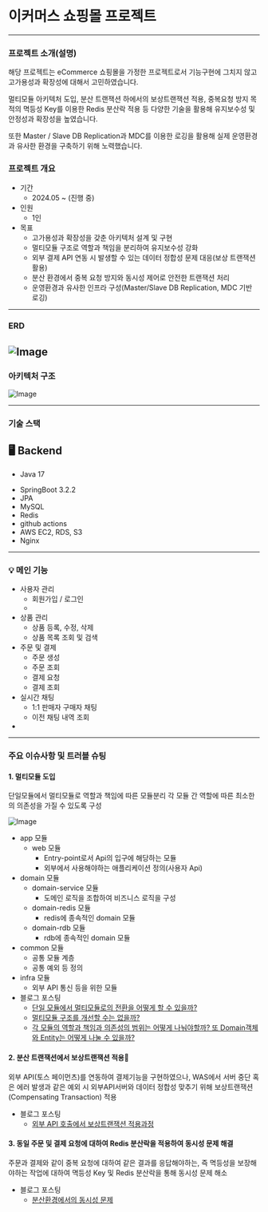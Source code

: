 # 이커머스 쇼핑몰 프로젝트

---
### 프로젝트 소개(설명)
해당 프로젝트는 eCommerce 쇼핑몰을 가정한 프로젝트로서 기능구현에 그치지 않고 고가용성과 확장성에 대해서 고민하였습니다.

멀티모듈 아키텍처 도입, 분산 트랜잭션 하에서의 보상트랜잭션 적용, 중복요청 방지 목적의  멱등성 Key를 이용한 Redis 분산락 적용 등 다양한 기술을 활용해 유지보수성 및 안정성과 확장성을 높였습니다.

또한 Master / Slave DB Replication과 MDC를 이용한 로깅을 활용해 실제 운영환경과 유사한 환경을 구축하기 위해 노력했습니다.

### 프로젝트 개요
- 기간
    - 2024.05 ~ (진행 중)
- 인원
    - 1인
- 목표
    - 고가용성과 확장성을 갖춘 아키텍처 설계 및 구현
    - 멀티모듈 구조로 역할과 책임을 분리하여 유지보수성 강화
    - 외부 결제 API 연동 시 발생할 수 있는 데이터 정합성 문제 대응(보상 트랜잭션 활용)
    - 분산 환경에서 중복 요청 방지와 동시성 제어로 안전한 트랜잭션 처리
    - 운영환경과 유사한 인프라 구성(Master/Slave DB Replication, MDC 기반 로깅)


---
### ERD

![Image](https://github.com/user-attachments/assets/4477bbbd-8217-43d0-a695-1c149846794f)
---
### 아키텍처 구조
![Image](https://github.com/user-attachments/assets/f40abe2a-7359-4f7e-ae7a-d521b0005f0a)

---
### 기술 스택
## 🖥 Backend
- Java 17
* SpringBoot 3.2.2
* JPA
* MySQL
* Redis
* github actions
* AWS EC2, RDS, S3
* Nginx

---

### 💡 메인 기능
- 사용자 관리
    - 회원가입 / 로그인
    -
- 상품 관리
    - 상품 등록, 수정, 삭제
    - 상품 목록 조회 및 검색
- 주문 및 결제
    - 주문 생성
    - 주문 조회
    - 결제 요청
    - 결제 조회
- 실시간 채팅
    - 1:1 판매자 구매자 채팅
    - 이전 채팅 내역 조회
-

---
### 주요 이슈사항 및 트러블 슈팅

#### 1. 멀티모듈 도입
단일모듈에서 멀티모듈로 역할과 책임에 따른 모듈분리
각 모듈 간 역할에 따른 최소한의 의존성을 가질 수 있도록 구성

![Image](https://github.com/user-attachments/assets/d2f27dbe-dea1-449f-a49f-a898a32bfd47)
- app 모듈
    - web 모듈
        - Entry-point로서 Api의 입구에 해당하는 모듈
        - 외부에서 사용해야하는 애플리케이션 정의(사용자 Api)
- domain 모듈
    - domain-service 모듈
        - 도메인 로직을 조합하여 비즈니스 로직을 구성
    - domain-redis 모듈
        - redis에 종속적인 domain 모듈
    - domain-rdb 모듈
        - rdb에 종속적인 domain 모듈
- common 모듈
    - 공통 모듈 계층
    - 공통 예외 등 정의
- infra 모듈
    - 외부 API 통신 등을 위한 모듈
- 블로그 포스팅
    - [단일 모듈에서 멀티모듈로의 전환을 어떻게 할 수 있을까?](https://velog.io/@eodnjs568/%EB%A9%80%ED%8B%B0%EB%AA%A8%EB%93%88-%EB%8F%84%EC%9E%85%EA%B8%B0-1%ED%8E%B8)
    - [멀티모듈 구조를 개선할 수는 없을까?](https://velog.io/@eodnjs568/%EB%A9%80%ED%8B%B0%EB%AA%A8%EB%93%88-%EB%8F%84%EC%9E%85%EA%B8%B0-2%ED%8E%B8)
    - [각 모듈의 역할과 책임과 의존성의 범위는 어떻게 나눠야할까? 또 Domain객체와 Entity는 어떻게 나눌 수 있을까?](https://velog.io/@eodnjs568/%EC%87%BC%ED%95%91%EB%AA%B0-%ED%94%84%EB%A1%9C%EC%A0%9D%ED%8A%B8-%EB%A9%80%ED%8B%B0%EB%AA%A8%EB%93%88-%EB%8F%84%EC%9E%85%EA%B8%B0-3%ED%8E%B8)

#### 2. 분산 트랜잭션에서 보상트랜잭션 적용
외부 API(토스 페이먼츠)를 연동하여 결제기능을 구현하였으나, WAS에서 서버 중단 혹은 에러 발생과 같은 예외 시 외부API서버와 데이터 정합성 맞추기 위해 보상트랜잭션(Compensating Transaction) 적용
- 블로그 포스팅
    - [외부 API 호출에서 보상트랜잭션 적용과정](https://velog.io/@eodnjs568/%EC%87%BC%ED%95%91%EB%AA%B0-%ED%94%84%EB%A1%9C%EC%A0%9D%ED%8A%B8-%EC%99%B8%EB%B6%80-API-%ED%98%B8%EC%B6%9C%EC%97%90%EC%84%9C-%EB%B3%B4%EC%83%81%ED%8A%B8%EB%9E%9C%EC%9E%AD%EC%85%98-%EC%A0%81%EC%9A%A9)

#### 3. 동일 주문 및 결제 요청에 대하여 Redis 분산락을 적용하여 동시성 문제 해결
주문과 결제와 같이 중복 요청에 대하여 같은 결과를 응답해야하는, 즉 멱등성을 보장해야하는 작업에 대하여 멱등성 Key 및 Redis 분산락을 통해 동시성 문제 해소
- 블로그 포스팅
    - [분산환경에서의 동시성 문제](https://velog.io/@eodnjs568/%EC%87%BC%ED%95%91%EB%AA%B0-%ED%94%84%EB%A1%9C%EC%A0%9D%ED%8A%B8-%EB%8F%99%EC%8B%9C%EC%84%B1-%EB%AC%B8%EC%A0%9C)